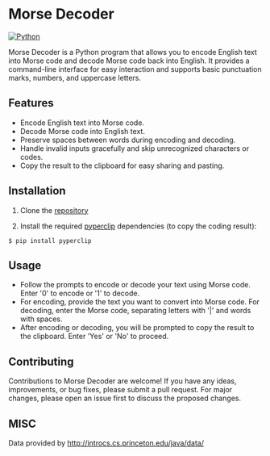 # Morse Decoder
[![Python](https://img.shields.io/pypi/pyversions/tensorflow.svg)](https://badge.fury.io/py/tensorflow)

Morse Decoder is a Python program that allows you to encode English text into Morse code and decode Morse code back into English. It provides a command-line interface for easy interaction and supports basic punctuation marks, numbers, and uppercase letters.

## Features

- Encode English text into Morse code.
- Decode Morse code into English text.
- Preserve spaces between words during encoding and decoding.
- Handle invalid inputs gracefully and skip unrecognized characters or codes.
- Copy the result to the clipboard for easy sharing and pasting.

## Installation

1. Clone the [repository](https://github.com/oiivantsov/MorseDecoder.git)

2. Install the required [pyperclip](https://pypi.org/project/pyperclip/) dependencies (to copy the coding result):
```
$ pip install pyperclip
```

## Usage

- Follow the prompts to encode or decode your text using Morse code. Enter '0' to encode or '1' to decode.
- For encoding, provide the text you want to convert into Morse code. For decoding, enter the Morse code, separating letters with '|' and words with spaces.
- After encoding or decoding, you will be prompted to copy the result to the clipboard. Enter 'Yes' or 'No' to proceed.

## Contributing

Contributions to Morse Decoder are welcome! If you have any ideas, improvements, or bug fixes, please submit a pull request. For major changes, please open an issue first to discuss the proposed changes.

## MISC

Data provided by http://introcs.cs.princeton.edu/java/data/

